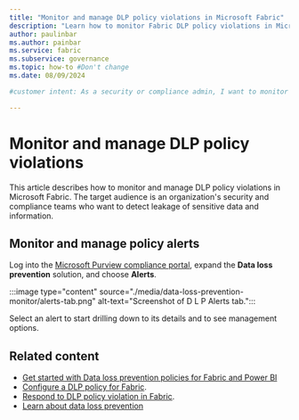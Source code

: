 ```yaml
---
title: "Monitor and manage DLP policy violations in Microsoft Fabric"
description: "Learn how to monitor Fabric DLP policy violations in Microsoft Fabric."
author: paulinbar
ms.author: painbar
ms.service: fabric
ms.subservice: governance
ms.topic: how-to #Don't change
ms.date: 08/09/2024

#customer intent: As a security or compliance admin, I want to monitor DLP policy violations and alerts in order to prevent leakage of sensitive data and information in Fabric.

---
```


# Monitor and manage DLP policy violations

This article describes how to monitor and manage DLP policy violations in Microsoft Fabric. The target audience is an organization's security and compliance teams who want to detect leakage of sensitive data and information.

## Monitor and manage policy alerts

Log into the [Microsoft Purview compliance portal](https://go.microsoft.com/fwlink/p/?linkid=2077149), expand the **Data loss prevention** solution, and choose **Alerts**.

:::image type="content" source="./media/data-loss-prevention-monitor/alerts-tab.png" alt-text="Screenshot of D L P Alerts tab.":::

Select an alert to start drilling down to its details and to see management options.

## Related content

* [Get started with Data loss prevention policies for Fabric and Power BI](/purview/dlp-powerbi-get-started)
* [Configure a DLP policy for Fabric](./data-loss-prevention-configure.md).
* [Respond to DLP policy violation in Fabric](./data-loss-prevention-respond.md).
* [Learn about data loss prevention](/purview/dlp-learn-about-dlp)